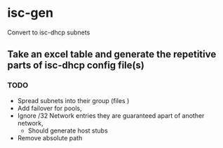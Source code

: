 # isc-gen
Convert to isc-dhcp subnets

## Take an excel table and generate the repetitive parts of isc-dhcp config file(s)

### TODO

- Spread subnets into their group (files )
- Add failover for pools, 
- Ignore /32 Network entries they are guaranteed apart of another network,
  - Should generate host stubs
- Remove absolute path
